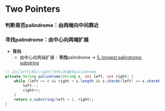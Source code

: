 # Two Pointers

### 判断是否palindrome：由两端向中间靠近

### 寻找palindrome：由中心向两端扩展

* **背向**
  * 由中心向两端扩展：**寻找**palindrome -> [5. longest palindromic substring](../../array/two-pointers/5.-longest-palindromic-substring-medium.md)

```java
// 以s[left]和s[right]为中心的最长palindrome
private String palindrome(String s, int left, int right) {
    while (left >= 0 && right < s.length && s.charAt(left) == s.charAt(right) {
        left--;
        right++;
    }
    return s.substring(left + 1, right);
}
```
